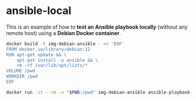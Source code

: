 # ansible-local

This is an example of how to **test an Ansible playbook locally** (without any remote host) using a **Debian Docker container**.

```bash
docker build -t img-debian-ansible - << 'EOF'
FROM docker.io/library/debian:12
RUN apt-get update && \
    apt-get install -y ansible && \
    rm -rf /var/lib/apt/lists/*
VOLUME /pwd
WORKDIR /pwd
EOF

docker run -it --rm -v "$PWD:/pwd" img-debian-ansible ansible-playbook playbook.yml
```
